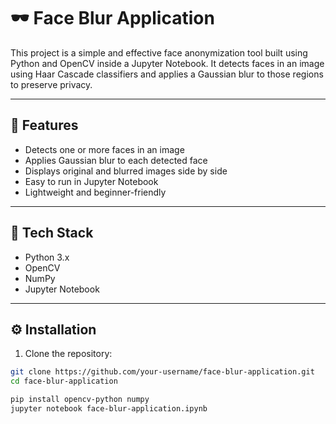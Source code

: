 # 🕶️ Face Blur Application

This project is a simple and effective face anonymization tool built using Python and OpenCV inside a Jupyter Notebook. It detects faces in an image using Haar Cascade classifiers and applies a Gaussian blur to those regions to preserve privacy.

---

## 📌 Features

- Detects one or more faces in an image
- Applies Gaussian blur to each detected face
- Displays original and blurred images side by side
- Easy to run in Jupyter Notebook
- Lightweight and beginner-friendly

---

## 🧠 Tech Stack

- Python 3.x
- OpenCV
- NumPy
- Jupyter Notebook

---

## ⚙️ Installation

1. Clone the repository:

```bash
git clone https://github.com/your-username/face-blur-application.git
cd face-blur-application

pip install opencv-python numpy
jupyter notebook face-blur-application.ipynb

